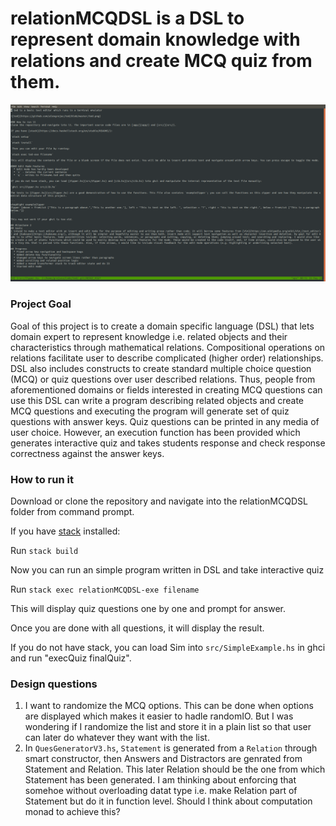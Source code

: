 # relationMCQDSL is a DSL to represent domain knowledge with relations and create MCQ quiz from them.

![ted](https://github.com/alexgrejuc/ted/blob/master/ted.png)

### Project Goal
Goal of this project is to create a domain specific language (DSL) that lets domain expert to represent knowledge i.e. related objects and their characteristics through mathematical relations. Compositional operations on relations facilitate user to describe complicated (higher order) relationships. DSL also includes constructs to create standard multiple choice question (MCQ) or quiz questions over user described relations. Thus, people from aforementioned domains or fields interested in creating MCQ questions can use this DSL can write a program describing related objects and create MCQ questions and executing the program will generate set of quiz questions with answer keys. Quiz questions can be printed in any media of user choice. However, an execution function has been provided which generates interactive quiz and takes students response and check response correctness against the answer keys.


### How to run it
Download or clone the repository and navigate into the relationMCQDSL folder from command prompt.

If you have [stack](https://docs.haskellstack.org/en/stable/README/) installed:

Run `stack build`
    
Now you can run an simple program written in DSL and take interactive quiz
    
Run `stack exec relationMCQDSL-exe filename`

This will display quiz questions one by one and prompt for answer.

Once you are done with all questions, it will display the result.
   
If you do not have stack, you can load Sim into `src/SimpleExample.hs` in ghci and run "execQuiz finalQuiz".

### Design questions
1. I want to randomize the MCQ options. This can be done when options are displayed which makes it easier to hadle randomIO. But I was wondering if I randomize the list and store it in a plain list so that user can later do whatever they want with the list.  
2. In `QuesGeneratorV3.hs`, `Statement` is generated from a `Relation` through smart constructor, then Answers and Distractors are genrated from Statement and Relation. This later Relation should be the one from which Statement has been generated. I am thinking about enforcing that somehoe without overloading datat type i.e. make Relation part of Statement but do it in function level. Should I think about computation monad to achieve this?
   